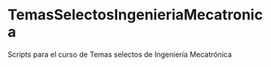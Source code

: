 # TemasSelectosIngenieriaMecatronica
Scripts para el curso de Temas selectos de Ingeniería Mecatrónica
